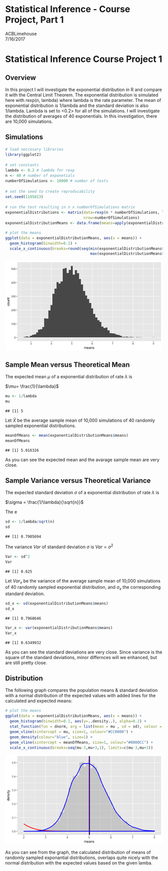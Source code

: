 # Statistical Inference - Course Project, Part 1
ACBLimehouse  
7/16/2017  



# Statistical Inference Course Project 1

## Overview
In this project I will investigate the exponential distribution in R and compare it with the Central Limit Theorem. The exponential distribution is simulated here with rexp(n, lambda) where lambda is the rate parameter. The mean of exponential distribution is 1/lambda and the standard deviation is also 1/lambda. Lambda is set to <0.2> for all of the simulations. I will investigate the distribution of averages of 40 exponentials. In this investigation, there are 10,000 simulations.

## Simulations


```r
# load neccesary libraries
library(ggplot2)

# set constants
lambda <- 0.2 # lambda for rexp
n <- 40 # number of exponetials
numberOfSimulations <- 10000 # number of tests

# set the seed to create reproducability
set.seed(1105823)

# run the test resulting in n x numberOfSimulations matrix
exponentialDistributions <- matrix(data=rexp(n * numberOfSimulations, lambda), 
                                   nrow=numberOfSimulations)
exponentialDistributionMeans <- data.frame(means=apply(exponentialDistributions, 1, mean))
```


```r
# plot the means
ggplot(data = exponentialDistributionMeans, aes(x = means)) + 
  geom_histogram(binwidth=0.1) +   
  scale_x_continuous(breaks=round(seq(min(exponentialDistributionMeans$means),
                                      max(exponentialDistributionMeans$means), by=1)))
```

![](Course_Project_Part1_files/figure-html/unnamed-chunk-2-1.png)<!-- -->

## Sample Mean versus Theoretical Mean

The expected mean $\mu$ of a exponential distribution of rate $\lambda$ is 

$\mu= \frac{1}{\lambda}$ 


```r
mu <- 1/lambda
mu
```

```
## [1] 5
```

Let $\bar X$ be the average sample mean of 10,000 simulations of 40 randomly sampled exponential distributions.


```r
meanOfMeans <- mean(exponentialDistributionMeans$means)
meanOfMeans
```

```
## [1] 5.016326
```

As you can see the expected mean and the avarage sample mean are very close.

## Sample Variance versus Theoretical Variance

The expected standard deviation $\sigma$ of a exponential distribution of rate $\lambda$ is 

$\sigma = \frac{1/\lambda}{\sqrt{n}}$ 

The e


```r
sd <- 1/lambda/sqrt(n)
sd
```

```
## [1] 0.7905694
```

The variance $Var$ of standard deviation $\sigma$ is $Var = \sigma^2$ 


```r
Var <- sd^2
Var
```

```
## [1] 0.625
```

Let $Var_x$ be the variance of the average sample mean of 10,000 simulations of 40 randomly sampled exponential distribution, and $\sigma_x$ the corresponding standard deviation.


```r
sd_x <- sd(exponentialDistributionMeans$means)
sd_x
```

```
## [1] 0.7968646
```

```r
Var_x <- var(exponentialDistributionMeans$means)
Var_x
```

```
## [1] 0.6349932
```

As you can see the standard deviations are very close. Since variance is the square of the standard deviations, minor differnces will we enhanced, but are still pretty close.

## Distribution

The following graph compares the population means & standard deviation with a normal distribution of the expected values with added lines for the calculated and expected means:


```r
# plot the means
ggplot(data = exponentialDistributionMeans, aes(x = means)) + 
  geom_histogram(binwidth=0.1, aes(y=..density..), alpha=0.2) + 
  stat_function(fun = dnorm, arg = list(mean = mu , sd = sd), colour = "red", size=1) + 
  geom_vline(xintercept = mu, size=1, colour="#CC0000") + 
  geom_density(colour="blue", size=1) +
  geom_vline(xintercept = meanOfMeans, size=1, colour="#0000CC") + 
  scale_x_continuous(breaks=seq(mu-3,mu+3,1), limits=c(mu-3,mu+3)) 
```

![](Course_Project_Part1_files/figure-html/unnamed-chunk-8-1.png)<!-- -->

As you can see from the graph, the calculated distribution of means of randomly sampled exponantial distributions, overlaps quite nicely with the normal distribution with the expected values based on the given lamba.
